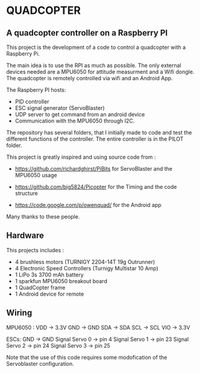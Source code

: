 QUADCOPTER
==========

A quadcopter controller on a Raspberry PI
------------------------------------------

This project is the development of a code to control a quadcopter
with a Raspberry Pi.

The main idea is to use the RPI as much as possible. The only external
devices needed are a MPU6050 for attitude measurment and a Wifi dongle.
The quadcopter is remotely controlled via wifi and an Android App.


The Raspberry PI hosts:
- PID controller 
- ESC signal generator (ServoBlaster)
- UDP server to get command from an android device
- Communication with the MPU6050 through I2C.

The repository has several folders, that I initially made to code and test 
the different functions of the controller. The entire controller is in the 
PILOT folder.

This project is greatly inspired and using source code from :
- https://github.com/richardghirst/PiBits 
for ServoBlaster and the MPU6050 usage

- https://github.com/big5824/Picopter
for the Timing and the code structure

- https://code.google.com/p/owenquad/
for the Android app

Many thanks to these people.


Hardware
--------

This projects includes :  
- 4 brushless motors (TURNIGY 2204-14T 19g Outrunner)
- 4 Electronic Speed Controllers (Turnigy Multistar 10 Amp)
- 1 LiPo 3s 3700 mAh battery
- 1 sparkfun MPU6050 breakout board
- 1 QuadCopter frame
- 1 Android device for remote

Wiring
------

MPU6050 :
VDD -> 3.3V
GND -> GND
SDA -> SDA
SCL -> SCL
VIO -> 3.3V 


ESCs:
GND -> GND
Signal Servo 0 -> pin 4
Signal Servo 1 -> pin 23
Signal Servo 2 -> pin 24
Signal Servo 3 -> pin 25

Note that the use of this code requires some modofication of the Servoblaster configuration.








